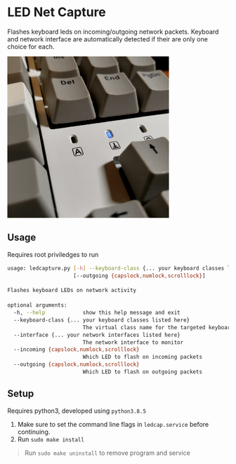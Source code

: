 # LED Net Capture

Flashes keyboard leds on incoming/outgoing network packets. Keyboard and network interface are automatically detected if their are only one choice for each.

![demo](demo.gif)

## Usage

Requires root priviledges to run

```bash
usage: ledcapture.py [-h] --keyboard-class {... your keyboard classes listed here} --interface {... your network interfaces listed here} [--incoming {capslock,numlock,scrolllock}]
                     [--outgoing {capslock,numlock,scrolllock}]

Flashes keyboard LEDs on network activity

optional arguments:
  -h, --help            show this help message and exit
  --keyboard-class {... your keyboard classes listed here}
                        The virtual class name for the targeted keyboard
  --interface {... your network interfaces listed here}
                        The network interface to monitor
  --incoming {capslock,numlock,scrolllock}
                        Which LED to flash on incoming packets
  --outgoing {capslock,numlock,scrolllock}
                        Which LED to flash on outgoing packets
```

## Setup

Requires python3, developed using `python3.8.5`

1. Make sure to set the command line flags in `ledcap.service` before continuing.
2. Run `sudo make install`

> Run `sudo make uninstall` to remove program and service
